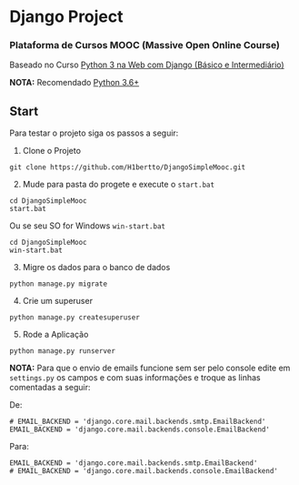 # Django Project

### Plataforma de Cursos MOOC (Massive Open Online Course)

Baseado no Curso [Python 3 na Web com Django (Básico e Intermediário)](https://www.udemy.com/course/python-3-na-web-com-django-basico-intermediario/)


__NOTA:__ Recomendado [Python 3.6+](https://www.python.org/downloads/)

## Start

Para testar o projeto siga os passos a seguir:

1. Clone o Projeto
```
git clone https://github.com/H1bertto/DjangoSimpleMooc.git
```

2. Mude para pasta do progete e execute o `start.bat`
```
cd DjangoSimpleMooc
start.bat
```
Ou se seu SO for Windows `win-start.bat`
```
cd DjangoSimpleMooc
win-start.bat
```

3. Migre os dados para o banco de dados
```
python manage.py migrate
```

4. Crie um superuser
```
python manage.py createsuperuser
```

5. Rode a Aplicação
```
python manage.py runserver
```

__NOTA:__ Para que o envio de emails funcione sem ser pelo console edite em `settings.py` os campos <EMAIL> e <PASSWORD> com suas informações e troque as linhas comentadas a seguir:


De:
```
# EMAIL_BACKEND = 'django.core.mail.backends.smtp.EmailBackend'
EMAIL_BACKEND = 'django.core.mail.backends.console.EmailBackend'
```

Para:
```
EMAIL_BACKEND = 'django.core.mail.backends.smtp.EmailBackend'
# EMAIL_BACKEND = 'django.core.mail.backends.console.EmailBackend'